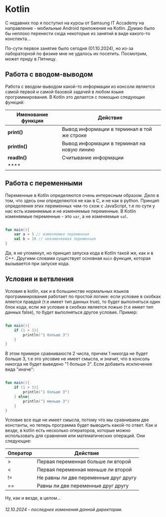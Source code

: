 # Kotlin

С недавних пор я поступил на курсы от Samsung IT Accademy на направление - мобильные Android приложения на Kotlin. Думаю было бы неплохо перенести сюда некоторые из занятий в виде какого-то конспекта...

По-сути первое занятие было сегодня (01.10.2024), но из-за лабораторной по физике мне не удалось их посетить. Посмотрим, может приду в Пятницу.

## Работа с вводом-выводом

Работа с вводом-выводом какой-то информации из консоли является самой первой и самой базовой  задачей в любом языке программирования. В Kotlin это делается с помощью следующих функций:

| Именование функции | Действие                                   |
| ------------------ | ------------------------------------------ |
| **print()**         | Вывод информации в терминал в той же строке |
| **println()**         | Вывод информации в терминал на новую линию |
| **readln()**         | Считывание информации |
| ****         |  |


## Работа с переменными

Переменные в Kotlin определяются очень интересным образом. Дело в том, что здесь они определяются не как в C, и не как в python. Принцип определения этих переменных чем-то схож с JavaScript, т.е по сути у нас есть изменяемые и не изменяемые переменные. В Kotlin изменяемые переменные - это `var`, а не изменяемые `val`.

```kotlin

fun main(){
    var a = 5 // изменяемая переменная
    val b = 10 // неизменяемая переменная
}

```

Да, я не упомянул, но принцип запуска кода  в Kotlin такой же, как и в С++. 
Другими словами существует основная `main` функция, которая вызывается при запуске кода.


## Условия и ветвления

Условия в kotlin, как и в большинстве нормальных языков программирования работает по простой логике:
если условие в скобках яляется правдой (т.е имеет тип данных true), то будет выполняться один блок кода,
если же условие в скобках является ложью (т.е имеет тип данных false), то будет выполняться другое условие.
Пример:

```kotlin

fun main(){
    if (1 > 3){
        println("1 больше 3")
    }
}

```

В этом примере сравниваюстя 2 числа, причем 1 никогда не будет больше 3, т.е это улсовие не имеет смысла, и значит, что
в консоль никогда не будет выведено "1 больше 3". Если добавить исключение вида "иначе":
```kotlin

fun main(){
    if (1 > 3){
        println("1 больше 3")
    } else{
        println("1 меньше 3")
    }
}

```

Условие все еще не имеет смысла, потому что мы сравниваем две константы, но теперь программа 
будет выводить какой-то ответ.
Как и везде, в kotlin есть несколько операторов, которые можно использовать для сравнения или математических операций.
Они следующие:

| Оператор | Действие                                   |
| ------------------ | ------------------------------------------ |
| >        | Первая переменная больше ли второй |
| <         | Первая переменная меньше ли второй |
| !=         | Не равны ли две переменные друг другу |
| ==         | Равны ли две переменные друг другу |

Ну, как и везде, в целом...



###### 12.10.2024 - последнее изменения данной директории.